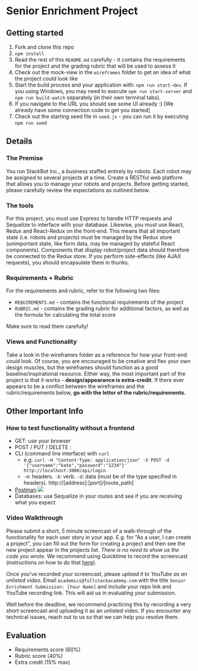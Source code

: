 # Senior Enrichment Project

## Getting started

1. Fork and clone this repo
2. `npm install`
3. Read the rest of this `README.md` carefully - it contains the requirements for the project and the grading rubric that will be used to assess it
4. Check out the mock-view in the `wireframes` folder to get an idea of what the project _could_ look like
5. Start the build process and your application with: `npm run start-dev`. If you using Windows, you may need to execute `npm run start-server` and `npm run build-watch` separately (in their own terminal tabs).
6. If you navigate to the URL you should see some UI already :) [We already have some connection code to get you started]
7. Check out the starting seed file in `seed.js` - you can run it by executing `npm run seed`

## Details

### The Premise

You run StackBot Inc., a business staffed entirely by robots. Each robot may be assigned to several projects at a time. Create a RESTful web platform that allows you to manage your robots and projects. Before getting started, please carefully review the expectations as outlined below.

### The tools

For this project, you must use Express to handle HTTP requests and Sequelize to interface with your database. Likewise, you must use React, Redux and React-Redux on the front-end. This means that all important state (i.e. robots and projects) must be managed by the Redux store (unimportant state, like form data, may be managed by stateful React components). Components that display robot/project data should therefore be connected to the Redux store. If you perform side-effects (like AJAX requests), you should encapsulate them in thunks.

### Requirements + Rubric

For the requirements and rubric, refer to the following two files:

* `REQUIREMENTS.md` - contains the functional requirements of the project
* `RUBRIC.md` - contains the grading rubric for additional factors, as well as the formula for calculating the total score

Make sure to read them carefully!

### Views and Functionality

Take a look in the wireframes folder as a reference for how your front-end _could_ look. Of course, you are encouraged to be creative and flex your own design muscles, but the wireframes should function as a good baseline/inspirational resource. Either way, the most important part of the project is that it works - **design/appearance is extra-credit**. If there ever appears to be a conflict between the wireframes and the rubric/requirements below, **go with the letter of the rubric/requirements.**

## Other Important Info

### How to test functionality without a frontend
- GET: use your browser
- POST / PUT / DELETE :
 - CLI (command line interface) with `curl`
   - e.g. `curl -H "Content-Type: application/json" -X POST -d '{"username":"kate","password":"1234"}' http://localhost:3000/api/login`
   - `-H`: headers. `-X`: verb. `-d`: data (must be of the type specified in headers). http://[address]:[port]/[route_path]
 - [Postman](https://www.getpostman.com/)
   ![](https://www.dropbox.com/s/4fk3b90cd0i1a5y/postman_post.png?raw=true)
- Databases: use Sequelize in your routes and see if you are receiving what you expect

### Video Walkthrough
Please submit a short, 5 minute screencast of a walk-through of the functionality for each user story in your app. E.g. for "As a user, I can create a project", you can fill out the form for creating a project and then see the new project appear in the projects list. *There is no need to show us the code you wrote.* We recommend using Quicktime to record the screencast (instructions on how to do that [here](https://support.apple.com/kb/PH5882?locale=en_US&viewlocale=en_US)).

Once you've recorded your screencast, please *upload it to YouTube as an unlisted video*. Email `academics@fullstackacademy.com` with the title `Senior Enrichment Submission: [Your Name]` and include your repo link and YouTube recording link. This will aid us in evaluating your submission.

Well before the deadline, we recommend practicing this by recording a very short screencast and uploading it as an unlisted video. If you encounter any technical issues, reach out to us so that we can help you resolve them.

## Evaluation

- Requirements score (60%)
- Rubric score (40%)
- Extra credit (15% max)

